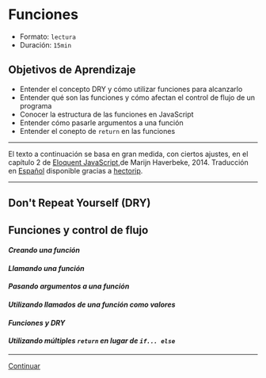# Funciones
- Formato: `lectura`
- Duración: `15min`

## Objetivos de Aprendizaje

- Entender el concepto DRY y cómo utilizar funciones para alcanzarlo
- Entender qué son las funciones y cómo afectan el control de flujo de un programa
- Conocer la estructura de las funciones en JavaScript
- Entender cómo pasarle argumentos a una función
- Entender el conepto de `return` en las funciones

***

El texto a continuación se basa en gran medida, con ciertos ajustes, en el
capítulo 2 de [Eloquent JavaScript](http://eloquentjavascript.net/),de Marijn
Haverbeke, 2014. Traducción en [Español](http://hectorip.github.io/Eloquent-JavaScript-ES-online/chapters/01_values.html)
disponible gracias a [hectorip](http://hectorip.github.io).

***

## Don't Repeat Yourself (DRY)


## Funciones y control de flujo

#### _Creando una función_
#### _Llamando una función_
#### _Pasando argumentos a una función_
#### _Utilizando llamados de una función como valores_
#### _Funciones y DRY_
#### _Utilizando múltiples `return` en lugar de `if... else`_


***

[Continuar](03-structured-programming.md)
